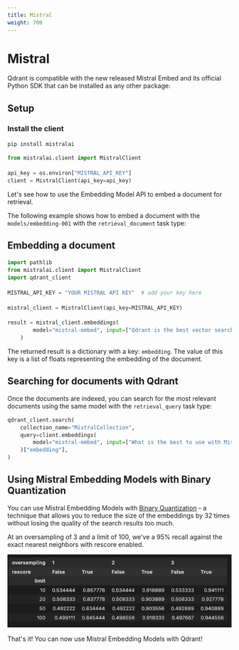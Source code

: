 ```yaml
---
title: Mistral 
weight: 700
---
```


# Mistral
Qdrant is compatible with the new released Mistral Embed and its official Python SDK that can be installed as any other package:

## Setup

### Install the client

```bash
pip install mistralai
```

```python
from mistralai.client import MistralClient

api_key = os.environ["MISTRAL_API_KEY"]
client = MistralClient(api_key=api_key)
```

Let's see how to use the Embedding Model API to embed a document for retrieval. 

The following example shows how to embed a document with the `models/embedding-001` with the `retrieval_document` task type:

## Embedding a document

```python
import pathlib
from mistralai.client import MistralClient
import qdrant_client

MISTRAL_API_KEY = "YOUR MISTRAL API KEY"  # add your key here

mistral_client = MistralClient(api_key=MISTRAL_API_KEY)

result = mistral_client.embeddings(
        model="mistral-embed", input=["Qdrant is the best vector search engine to use with Mistral"]
    )
```

The returned result is a dictionary with a key: `embedding`. The value of this key is a list of floats representing the embedding of the document.

## Searching for documents with Qdrant

Once the documents are indexed, you can search for the most relevant documents using the same model with the `retrieval_query` task type:

```python
qdrant_client.search(
    collection_name="MistralCollection",
    query=client.embeddings(
        model="mistral-embed", input=["What is the best to use with Mistral?"]
    )["embedding"],
)
```

## Using Mistral Embedding Models with Binary Quantization

You can use Mistral Embedding Models with [Binary Quantization](/articles/binary-quantization/) - a technique that allows you to reduce the size of the embeddings by 32 times without losing the quality of the search results too much. 

At an oversampling of 3 and a limit of 100, we've a 95% recall against the exact nearest neighbors with rescore enabled.

![](../../../static/documentation/embeddings/mistral-binary-quantization.png)

That's it! You can now use Mistral Embedding Models with Qdrant!